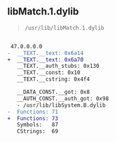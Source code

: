 ## libMatch.1.dylib

> `/usr/lib/libMatch.1.dylib`

```diff

 47.0.0.0.0
-  __TEXT.__text: 0x6a14
+  __TEXT.__text: 0x6a70
   __TEXT.__auth_stubs: 0x130
   __TEXT.__const: 0x10
   __TEXT.__cstring: 0x4f4

   __DATA_CONST.__got: 0x8
   __AUTH_CONST.__auth_got: 0x98
   - /usr/lib/libSystem.B.dylib
-  Functions: 71
+  Functions: 73
   Symbols:   87
   CStrings:  69
 

```
